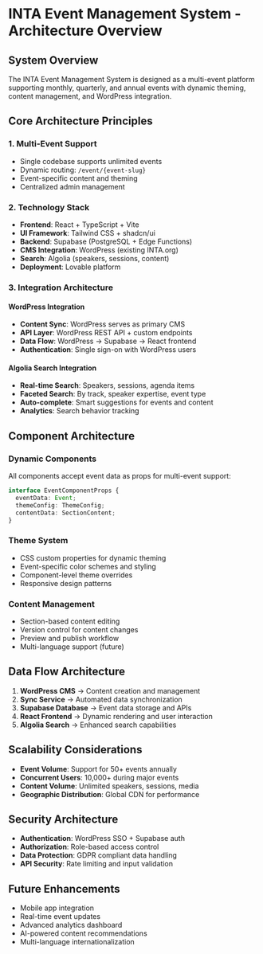 
# INTA Event Management System - Architecture Overview

## System Overview

The INTA Event Management System is designed as a multi-event platform supporting monthly, quarterly, and annual events with dynamic theming, content management, and WordPress integration.

## Core Architecture Principles

### 1. Multi-Event Support
- Single codebase supports unlimited events
- Dynamic routing: `/event/{event-slug}`
- Event-specific content and theming
- Centralized admin management

### 2. Technology Stack
- **Frontend**: React + TypeScript + Vite
- **UI Framework**: Tailwind CSS + shadcn/ui
- **Backend**: Supabase (PostgreSQL + Edge Functions)
- **CMS Integration**: WordPress (existing INTA.org)
- **Search**: Algolia (speakers, sessions, content)
- **Deployment**: Lovable platform

### 3. Integration Architecture

#### WordPress Integration
- **Content Sync**: WordPress serves as primary CMS
- **API Layer**: WordPress REST API + custom endpoints
- **Data Flow**: WordPress → Supabase → React frontend
- **Authentication**: Single sign-on with WordPress users

#### Algolia Search Integration
- **Real-time Search**: Speakers, sessions, agenda items
- **Faceted Search**: By track, speaker expertise, event type
- **Auto-complete**: Smart suggestions for events and content
- **Analytics**: Search behavior tracking

## Component Architecture

### Dynamic Components
All components accept event data as props for multi-event support:

```typescript
interface EventComponentProps {
  eventData: Event;
  themeConfig: ThemeConfig;
  contentData: SectionContent;
}
```

### Theme System
- CSS custom properties for dynamic theming
- Event-specific color schemes and styling
- Component-level theme overrides
- Responsive design patterns

### Content Management
- Section-based content editing
- Version control for content changes
- Preview and publish workflow
- Multi-language support (future)

## Data Flow Architecture

1. **WordPress CMS** → Content creation and management
2. **Sync Service** → Automated data synchronization
3. **Supabase Database** → Event data storage and APIs
4. **React Frontend** → Dynamic rendering and user interaction
5. **Algolia Search** → Enhanced search capabilities

## Scalability Considerations

- **Event Volume**: Support for 50+ events annually
- **Concurrent Users**: 10,000+ during major events
- **Content Volume**: Unlimited speakers, sessions, media
- **Geographic Distribution**: Global CDN for performance

## Security Architecture

- **Authentication**: WordPress SSO + Supabase auth
- **Authorization**: Role-based access control
- **Data Protection**: GDPR compliant data handling
- **API Security**: Rate limiting and input validation

## Future Enhancements

- Mobile app integration
- Real-time event updates
- Advanced analytics dashboard
- AI-powered content recommendations
- Multi-language internationalization

